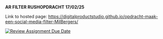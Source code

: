**AR FILTER RUSHOPDRACHT 17/02/25**

Link to hosted page: https://digitalproductstudio.github.io/opdracht-maak-een-social-media-filter-MilBergers/

[![Review Assignment Due Date](https://classroom.github.com/assets/deadline-readme-button-22041afd0340ce965d47ae6ef1cefeee28c7c493a6346c4f15d667ab976d596c.svg)](https://classroom.github.com/a/JNeW_fea)
